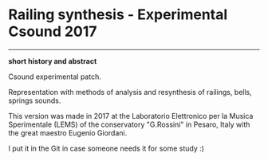 # Railing synthesis - Experimental Csound 2017

--------------------------------------------------------------------------------------------------------------------------------------------------------------------

**short history and abstract**

Csound experimental patch.

Representation with methods of analysis and resynthesis of railings, bells, springs sounds.

This version was made in 2017 at the Laboratorio Elettronico per la Musica Sperimentale (LEMS) of the conservatory "G.Rossini" in Pesaro, Italy with the great maestro Eugenio Giordani.

I put it in the Git in case someone needs it for some study :)

